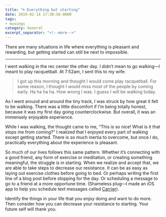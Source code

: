 ```yaml
---
title: "🌀 Everything but starting"
date: 2019-02-14 17:38:58-0000
tags:
- musings
category: General
excerpt_separator: "<!--more-->"
---
```


There are many situations in life where everything is pleasant and rewarding, but getting started can still be next to impossible.

<!--more-->
***

I went walking in the rec center the other day. I didn’t mean to go walking—I meant to play racquetball. At 7:52am, I sent this to my wife:

> I got up this morning and thought I would come play racquetball. For some reason, I thought I would miss most of the people by coming early. Ha ha ha ha. How wrong I was. I guess I will be walking today.

As I went around and around the tiny track, I was struck by how great it felt to be walking. There was a little discomfort if I’m being totally honest, because it was my first day going counterclockwise. But overall, it was an immensely enjoyable experience.

While I was walking, the thought came to me, “This is so nice! What is it that stops me from coming?” I realized that I enjoyed every part of walking except getting started. There is so much inertia to overcome, but once I do, practically everything about the experience is pleasant.

So much of our lives follows this same pattern. Whether it’s connecting with a good friend, any form of exercise or meditation, or creating something meaningful, the struggle is in starting. When we realize and accept that, we are able to take steps to decrease our resistance. It can be as easy as laying out exercise clothes before going to bed. Or perhaps writing the first line of a blog post before stopping for the day. Or scheduling a message to go to a friend at a more opportune time. (Shameless plug—I made an iOS app to help you schedule text messages called [Carrier](http://bsn.design/carrier)).

Identify the things in your life that you enjoy doing and want to do more. Then consider how you can decrease your resistance to starting. Your future self will thank you.